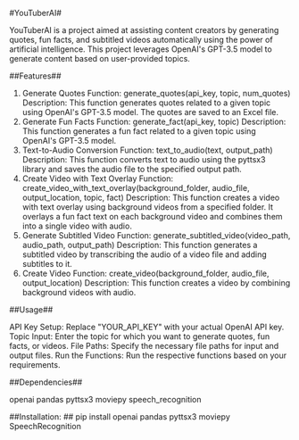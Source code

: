 #YouTuberAI#

YouTuberAI is a project aimed at assisting content creators by generating quotes, fun facts, and subtitled videos automatically using the power of artificial intelligence. This project leverages OpenAI's GPT-3.5 model to generate content based on user-provided topics.

##Features##

1. Generate Quotes
Function: generate_quotes(api_key, topic, num_quotes)
Description: This function generates quotes related to a given topic using OpenAI's GPT-3.5 model. The quotes are saved to an Excel file.
2. Generate Fun Facts
Function: generate_fact(api_key, topic)
Description: This function generates a fun fact related to a given topic using OpenAI's GPT-3.5 model.
3. Text-to-Audio Conversion
Function: text_to_audio(text, output_path)
Description: This function converts text to audio using the pyttsx3 library and saves the audio file to the specified output path.
4. Create Video with Text Overlay
Function: create_video_with_text_overlay(background_folder, audio_file, output_location, topic, fact)
Description: This function creates a video with text overlay using background videos from a specified folder. It overlays a fun fact text on each background video and combines them into a single video with audio.
5. Generate Subtitled Video
Function: generate_subtitled_video(video_path, audio_path, output_path)
Description: This function generates a subtitled video by transcribing the audio of a video file and adding subtitles to it.
6. Create Video
Function: create_video(background_folder, audio_file, output_location)
Description: This function creates a video by combining background videos with audio.

##Usage##

API Key Setup: Replace "YOUR_API_KEY" with your actual OpenAI API key.
Topic Input: Enter the topic for which you want to generate quotes, fun facts, or videos.
File Paths: Specify the necessary file paths for input and output files.
Run the Functions: Run the respective functions based on your requirements.

##Dependencies##

openai
pandas
pyttsx3
moviepy
speech_recognition

##Installation: ##
pip install openai pandas pyttsx3 moviepy SpeechRecognition
